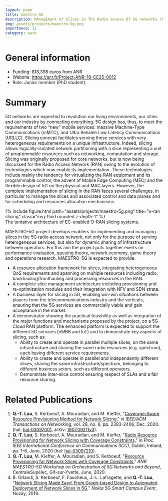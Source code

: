 ```yaml
---
layout: page
title: maestro-5G
description: MAnagEment of Slices in The Radio access Of 5G networks (MAESTRO-5G)
img: assets/projects/maestro-5g.png
importance: 11
category: work
---
```


# General information
- Funding: 818,398 euros from ANR
- Website: https://anr.fr/Project-ANR-18-CE25-0012
- Role: Junior member (PhD student)

# Summary
5G networks are expected to revolution our living environments, our cities and our industry by connecting everything. 5G design has, thus, to meet the requirements of two “new” mobile services: massive Machine-Type Communications (mMTC), and Ultra Reliable Low Latency Communications (URLLC). Slicing concept facilitates serving these services with very heterogeneous requirements on a unique infrastructure. Indeed, slicing allows logically-isolated network partitioning with a slice representing a unit of programmable resources such as networking, computation and storage. Slicing was originally proposed for core networks, but is now being discussed for the Radio Access Network (RAN) owing to the evolution of technologies which now enable its implementation. These technologies include mainly the tendency for virtualizing the RAN equipment and its programmable control, the advent of Mobile Edge Computing (MEC) and the flexible design of 5G on the physical and MAC layers.
However, the complete implementation of slicing in the RAN faces several challenges, in particular to manage the slices and associated control and data planes and for scheduling and resources allocation mechanisms.


<div class="row">
    <div class="col-sm mt-3 mt-md-0">
        {% include figure.html path="assets/projects/maestro-5g.png" title="o-ran slicing" class="img-fluid rounded z-depth-1" %}
    </div>
</div>
<div class="caption">
    The tentative architecture of EC-enabled O-RAN slicing systems.
</div>

MAESTRO-5G project develops enablers for implementing and managing slices in the 5G radio access network, not only for the purpose of serving heterogeneous services, but also for dynamic sharing of infrastructure between operators. For this aim the project puts together exerts on performance evaluation, queuing theory, network economy, game theory and operations research. MAESTRO-5G is expected to provide:
- A resource allocation framework for slices, integrating heterogeneous QoS requirements and spanning on multiple resources including radio, backhauling/fronthauling and processing resources in the RAN.
- A complete slice management architecture including provisioning and re-optimization modules and their integration with NFV and SDN strata.
- A business layer for slicing in 5G, enabling win-win situations between players from the telecommunications industry and the verticals, ensuring that the 5G services are commercially viable and gain acceptance in the market.
- A demonstrator showing the practical feasibility as well as integration of the major functions and mechanisms proposed by the project, on a 5G Cloud RAN platform. The enhanced platform is expected to support the different 5G services (eMBB and IoT) and to demonstrate key aspects of slicing, such as:
  - Ability to create and operate in parallel multiple slices, on the same infrastructure and sharing the same radio resources (e.g. spectrum), each having different service requirements.
  - Ability to create and operate in parallel and independently different slices, sharing the same infrastructure/spectrum, belonging to different business actors, such as different operators.
  - Demonstrate inter-slice control ensuring respect of SLAs and a fair resource sharing.

# Related Publications
1. **Q.-T. Luu**, S. Kerboeuf, A. Mouradian, and M. Kieffer, 
"[Coverage-Aware Resource Provisioning Method for Network Slicing](https://ieeexplore.ieee.org/document/9187556/)," 
in *IEEE/ACM Transactions on Networking*, vol. 28, no. 6, pp. 2393-2406, Dec. 2020. 
(hal: [hal-03097001](https://hal-centralesupelec.archives-ouvertes.fr/hal-03097001),
arXiv: [1907.09211v3](https://arxiv.org/abs/1907.09211v3)).
1. **Q.-T. Luu**, S. Kerboeuf, A. Mouradian, and M. Kieffer, 
"[Radio Resource Provisioning for Network Slicing with Coverage Constraints](https://ieeexplore.ieee.org/document/9148897)," 
in *Proc. IEEE International Conference on Communications (ICC)*, Dublin, Ireland, pp. 1-6, June, 2020 
(hal: [hal-03097210](https://hal-centralesupelec.archives-ouvertes.fr/hal-03097210)).
1. **Q.-T. Luu**, M. Kieffer, A. Mouradian, and S. Kerboeuf, 
"[Resource Provisioning for Network Slices with Coverage Constraints](https://orch5g.roc.cnam.fr/)," 
*ANR MAESTRO-5G Workshop on Orchestration of 5G Networks and Beyond*, CentraleSupélec, Gif-sur-Yvette, June, 2020.
1. B. Orlandi, S. Kerboeuf, F. Faucheux, J.-L. Lafragette, and **Q.-T. Luu**, 
"[Network Slicing Made Easy! From Graph-based Design to Automated Deployment of Network Slices in 5G](https://www.youtube.com/watch?v=pLkylDVwdcA&t=29s)," 
*Nokia 5G Smart Campus Event*, Nozay, 2018.
